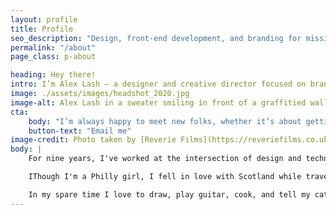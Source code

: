 ```yaml
---
layout: profile
title: Profile
seo_description: "Design, front-end development, and branding for mission-driven organizations."
permalink: "/about"
page_class: p-about

heading: Hey there!
intro: I’m Alex Lash — a designer and creative director focused on brand.
image: ./assets/images/headshot_2020.jpg
image-alt: Alex Lash in a sweater smiling in front of a graffitied wall.
cta: 
    body: "I’m always happy to meet new folks, whether it’s about getting a job in tech or [sharing tips on how to be a digital nomad.](https://technical.ly/philly/2020/12/21/digital-nomad-remote-work/) Feel free to drop me a line!"
    button-text: "Email me"
image-credit: Photo taken by [Reverie Films](https://reveriefilms.co.uk/)
body: |
    For nine years, I've worked at the intersection of design and technology and have worked on product and brand. I currently work as Creative Director at [Administrate](https://www.getadministrate.com). 

    IThough I'm a Philly girl, I fell in love with Scotland while traveling and have decided to make Edinburgh my home. In my free time, I have co-organized and co-taught low-cost classes for women in tech; taught an Interactive class at my alma mater; helped organize the hackathons; and worked for local non-profits. 

    In my spare time I love to draw, play guitar, cook, and tell my cat what a good boy he is.
---
```

